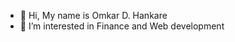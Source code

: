 - 👋 Hi, My name is Omkar D. Hankare
- 👀 I’m interested in Finance and Web development
<!---
Omkar-Hankare/Omkar-Hankare is a ✨ special ✨ repository because its `README.md` (this file) appears on your GitHub profile.
You can click the Preview link to take a look at your changes.
--->
